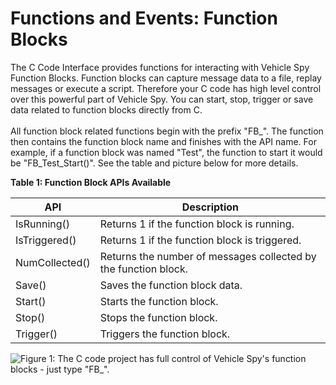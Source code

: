 # Functions and Events: Function Blocks

The C Code Interface provides functions for interacting with Vehicle Spy Function Blocks.  Function blocks can capture message data to a file, replay messages or execute a script. Therefore your C code has high level control over this powerful part of Vehicle Spy. You can start, stop, trigger or save data related to function blocks directly from C.\
\
All function block related functions begin with the prefix "FB\_". The function then contains the function block name and finishes with the API name. For example, if a function block was named "Test", the function to start it would be "FB\_Test\_Start()". See the table and picture below for more details.

**Table 1: Function Block APIs Available**

| API            | Description                                                     |
| -------------- | --------------------------------------------------------------- |
| IsRunning()    | Returns 1 if the function block is running.                     |
| IsTriggered()  | Returns 1 if the function block is triggered.                   |
| NumCollected() | Returns the number of messages collected by the function block. |
| Save()         | Saves the function block data.                                  |
| Start()        | Starts the function block.                                      |
| Stop()         | Stops the function block.                                       |
| Trigger()      | Triggers the function block.                                    |

![Figure 1: The C code project has full control of Vehicle Spy's function blocks - just type "FB\_".](../../../../.gitbook/assets/fblock\_control.gif)
